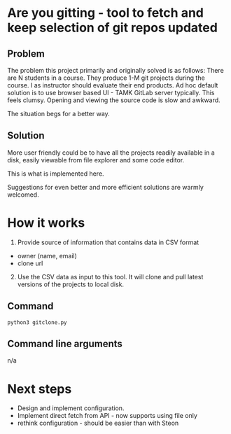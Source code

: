 # Are you gitting - tool to fetch and keep selection of git repos updated

## Problem

The problem this project primarily and originally solved is as follows:
There are N  students in a course. They produce 1-M git projects during the course. I as instructor should evaluate their end products. Ad hoc default solution is to use browser based UI - TAMK GitLab server typically. This feels clumsy. Opening and viewing the source code is slow and awkward.

The situation begs for a better way.

## Solution

More user friendly could be to have all the projects readily available in a disk, easily viewable from file explorer and some code editor.

This is what is implemented here.

Suggestions for even better and more efficient solutions are warmly welcomed.


# How it works

1. Provide source of information that contains data in CSV format
- owner (name, email)
- clone url

2. Use the CSV data as input to this tool. It will clone and pull latest versions of the projects to local disk.

## Command
````
python3 gitclone.py
````

## Command line arguments

n/a

# Next steps

- Design and implement configuration.  
- Implement direct fetch from API - now supports using file only
- rethink configuration - should be easier than with Steon

